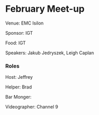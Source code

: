 # February Meet-up

Venue: EMC Isilon

Sponsor: IGT

Food: IGT

Speakers: Jakub Jedryszek, Leigh Caplan


### Roles

Host: Jeffrey

Helper: Brad

Bar Monger: 

Videographer: Channel 9
